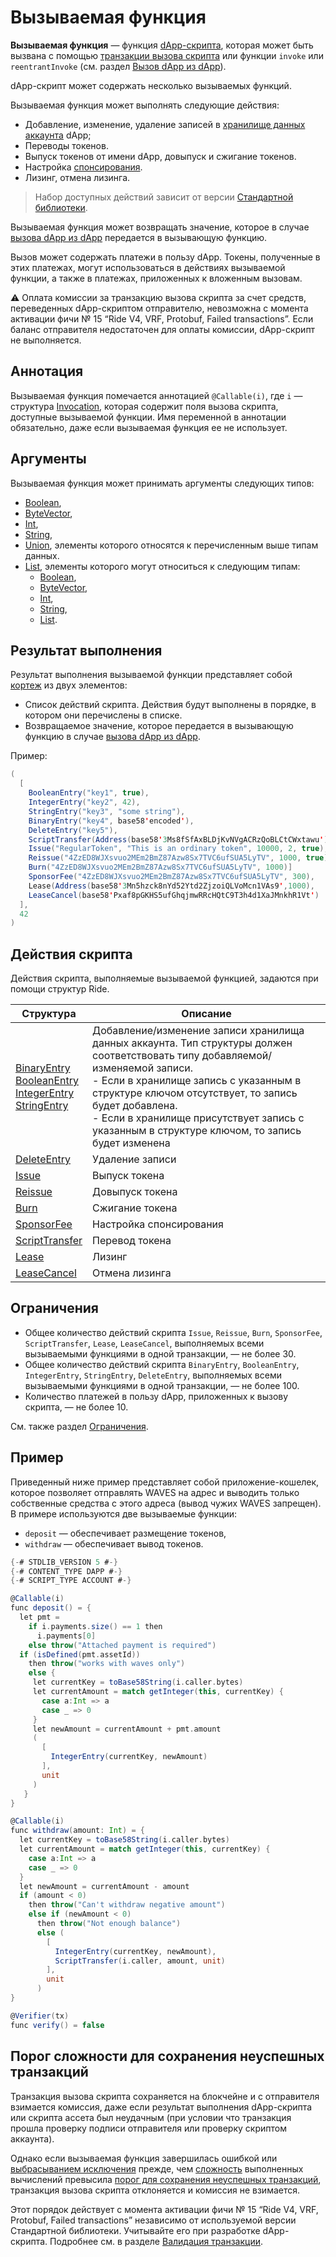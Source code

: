 # Вызываемая функция

**Вызываемая функция** — функция [dApp-скрипта](/ru/ride/script/script-types/dapp-script), которая может быть вызвана с помощью [транзакции вызова скрипта](/ru/blockchain/transaction-type/invoke-script-transaction) или функции `invoke` или `reentrantInvoke` (см. раздел [Вызов dApp из dApp](/ru/ride/functions/built-in-functions/dapp-to-dapp)).

dApp-скрипт может содержать несколько вызываемых функций.

Вызываемая функция может выполнять следующие действия:

* Добавление, изменение, удаление записей в [хранилище данных аккаунта](/ru/blockchain/account/account-data-storage) dApp;
* Переводы токенов.
* Выпуск токенов от имени dApp, довыпуск и сжигание токенов.
* Настройка [спонсирования](/ru/blockchain/waves-protocol/sponsored-fee).
* Лизинг, отмена лизинга.

> Набор доступных действий зависит от версии [Стандартной библиотеки](/ru/ride/script/standard-library).

Вызываемая функция может возвращать значение, которое в случае [вызова dApp из dApp](/ru/ride/advanced/dapp-to-dapp) передается в вызывающую функцию.

Вызов может содержать платежи в пользу dApp. Токены, полученные в этих платежах, могут использоваться в действиях вызываемой функции, а также в платежах, приложенных к вложенным вызовам.

:warning: Оплата комиссии за транзакцию вызова скрипта за счет средств, переведенных dApp-скриптом отправителю, невозможна с момента активации фичи №&nbsp;15 “Ride V4, VRF, Protobuf, Failed transactions”. Если баланс отправителя недостаточен для оплаты комиссии, dApp-скрипт не выполняется.

## Аннотация

Вызываемая функция помечается аннотацией `@Callable(i)`, где `i` — структура [Invocation](/ru/ride/structures/common-structures/invocation), которая содержит поля вызова скрипта, доступные вызываемой функции. Имя переменной в аннотации обязательно, даже если вызываемая функция ее не использует.

## Аргументы

Вызываемая функция может принимать аргументы следующих типов:

* [Boolean](/ru/ride/data-types/boolean),
* [ByteVector](/ru/ride/data-types/byte-vector),
* [Int](/ru/ride/data-types/int),
* [String](/ru/ride/data-types/string),
* [Union](/ru/ride/data-types/union), элементы которого относятся к перечисленным выше типам данных.
* [List](/ru/ride/data-types/list), элементы которого могут относиться к следующим типам:
  * [Boolean](/ru/ride/data-types/boolean),
  * [ByteVector](/ru/ride/data-types/byte-vector),
  * [Int](/ru/ride/data-types/int),
  * [String](/ru/ride/data-types/string),
  * [List](/ru/ride/data-types/list).

## Результат выполнения<a id="invocation-result"/>

Результат выполнения вызываемой функции представляет собой [кортеж](/ru/ride/data-types/tuple) из двух элементов:
* Список действий скрипта. Действия будут выполнены в порядке, в котором они перечислены в списке.
* Возвращаемое значение, которое передается в вызывающую функцию в случае [вызова dApp из dApp](/ru/ride/advanced/dapp-to-dapp).

Пример:

```scala
(
  [
    BooleanEntry("key1", true),
    IntegerEntry("key2", 42),
    StringEntry("key3", "some string"),
    BinaryEntry("key4", base58'encoded'),
    DeleteEntry("key5"),
    ScriptTransfer(Address(base58'3Ms8fSfAxBLDjKvNVgACRzQoBLCtCWxtawu'), 100, base58'someAssetid'),
    Issue("RegularToken", "This is an ordinary token", 10000, 2, true),
    Reissue("4ZzED8WJXsvuo2MEm2BmZ87Azw8Sx7TVC6ufSUA5LyTV", 1000, true),
    Burn("4ZzED8WJXsvuo2MEm2BmZ87Azw8Sx7TVC6ufSUA5LyTV", 1000)]
    SponsorFee("4ZzED8WJXsvuo2MEm2BmZ87Azw8Sx7TVC6ufSUA5LyTV", 300),
    Lease(Address(base58'3Mn5hzck8nYd52Ytd2ZjzoiQLVoMcn1VAs9',1000),
    LeaseCancel(base58'Pxaf8pGKHS5ufGhqjmwRRcHQtC9T3h4d1XaJMnkhR1Vt')
  ],
  42
)
```

## Действия скрипта

Действия скрипта, выполняемые вызываемой функцией, задаются при помощи структур Ride.

| Структура | Описание |
|---|---|
| [BinaryEntry](/ru/ride/structures/script-actions/binary-entry)<br>[BooleanEntry](/ru/ride/structures/script-actions/boolean-entry)<br>[IntegerEntry](/ru/ride/structures/script-actions/int-entry)<br>[StringEntry](/ru/ride/structures/script-actions/string-entry) | Добавление/изменение записи хранилища данных аккаунта. Тип структуры должен соответствовать типу добавляемой/изменяемой записи.<br>- Если в хранилище запись с указанным в структуре ключом отсутствует, то запись будет добавлена.<br>- Если в хранилище присутствует запись с указанным в структуре ключом, то запись будет изменена |
| [DeleteEntry](/ru/ride/structures/script-actions/delete-entry) | Удаление записи |
| [Issue](/ru/ride/structures/script-actions/issue) | Выпуск токена |
| [Reissue](/ru/ride/structures/script-actions/reissue) | Довыпуск токена |
| [Burn](/ru/ride/structures/script-actions/burn) | Сжигание токена |
| [SponsorFee](/ru/ride/structures/script-actions/sponsor-fee) | Настройка спонсирования |
| [ScriptTransfer](/ru/ride/structures/script-actions/script-transfer) | Перевод токена |
| [Lease](/ru/ride/structures/script-actions/lease) | Лизинг |
| [LeaseCancel](/ru/ride/structures/script-actions/lease-cancel) | Отмена лизинга |

## Ограничения

* Общее количество действий скрипта `Issue`, `Reissue`, `Burn`, `SponsorFee`, `ScriptTransfer`, `Lease`, `LeaseCancel`, выполняемых всеми вызываемыми функциями в одной транзакции, — не более 30.
* Общее количество действий скрипта `BinaryEntry`, `BooleanEntry`, `IntegerEntry`, `StringEntry`, `DeleteEntry`, выполняемых всеми вызываемыми функциями в одной транзакции, — не более 100.
* Количество платежей в пользу dApp, приложенных к вызову скрипта, — не более 10.

См. также раздел [Ограничения](/ru/ride/limits/).

## Пример

Приведенный ниже пример представляет собой приложение-кошелек, которое позволяет отправлять WAVES на адрес и выводить только собственные средства с этого адреса (вывод чужих WAVES запрещен). В примере используются две вызываемые функции:

* `deposit` — обеспечивает размещение токенов,
* `withdraw` — обеспечивает вывод токенов.

```scala
{-# STDLIB_VERSION 5 #-}
{-# CONTENT_TYPE DAPP #-}
{-# SCRIPT_TYPE ACCOUNT #-}

@Callable(i)
func deposit() = {
  let pmt =
    if i.payments.size() == 1 then
      i.payments[0]
    else throw("Attached payment is required")
  if (isDefined(pmt.assetId))
    then throw("works with waves only")
    else {
     let currentKey = toBase58String(i.caller.bytes)
     let currentAmount = match getInteger(this, currentKey) {
       case a:Int => a
       case _ => 0
     }
     let newAmount = currentAmount + pmt.amount
     (
       [
         IntegerEntry(currentKey, newAmount)
       ],
       unit
     )
   }
}

@Callable(i)
func withdraw(amount: Int) = {
  let currentKey = toBase58String(i.caller.bytes)
  let currentAmount = match getInteger(this, currentKey) {
    case a:Int => a
    case _ => 0
  }
  let newAmount = currentAmount - amount
  if (amount < 0)
    then throw("Can't withdraw negative amount")
    else if (newAmount < 0)
      then throw("Not enough balance")
      else (
        [
          IntegerEntry(currentKey, newAmount),
          ScriptTransfer(i.caller, amount, unit)
        ],
        unit
      )
}

@Verifier(tx)
func verify() = false
```

## Порог сложности для сохранения неуспешных транзакций

Транзакция вызова скрипта сохраняется на блокчейне и с отправителя взимается комиссия, даже если результат выполнения dApp-скрипта или скрипта ассета был неудачным (при условии что транзакция прошла проверку подписи отправителя или проверку скриптом аккаунта).

Однако если вызываемая функция завершилась ошибкой или [выбрасыванием исключения](/ru/ride/exceptions) прежде, чем [сложность](/ru/ride/base-concepts/complexity) выполненных вычислений превысила [порог для сохранения неуспешных транзакций](/ru/ride/limits/), транзакция вызова скрипта отклоняется и комиссия не взимается.

Этот порядок действует с момента активации фичи №&nbsp;15 “Ride V4, VRF, Protobuf, Failed transactions” независимо от используемой версии Стандартной библиотеки. Учитывайте его при разработке dApp-скрипта. Подробнее см. в разделе [Валидация транзакции](/ru/blockchain/transaction/transaction-validation).

